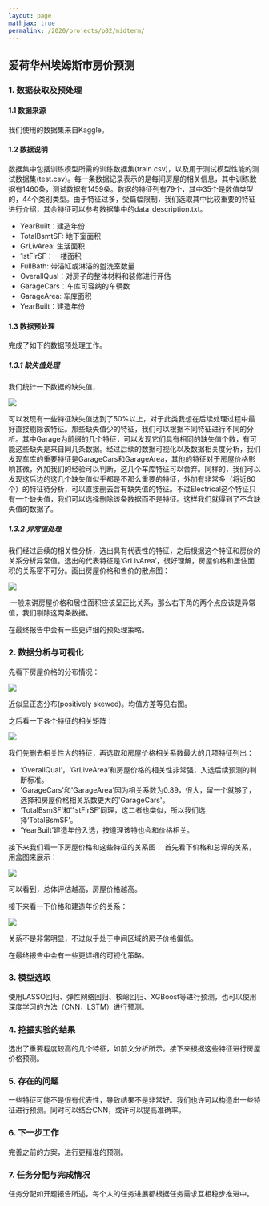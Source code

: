 ```yaml
---
layout: page
mathjax: true
permalink: /2020/projects/p02/midterm/
---
```


## 爱荷华州埃姆斯市房价预测

### 1. 数据获取及预处理

#### 1.1 数据来源

我们使用的数据集来自Kaggle。

#### 1.2 数据说明

数据集中包括训练模型所需的训练数据集(train.csv)，以及用于测试模型性能的测试数据集(test.csv)。每一条数据记录表示的是每间房屋的相关信息，其中训练数据有1460条，测试数据有1459条。数据的特征列有79个，其中35个是数值类型的，44个类别类型。由于特征过多，受篇幅限制，我们选取其中比较重要的特征进行介绍，其余特征可以参考数据集中的data_description.txt。

* YearBuilt：建造年份
* TotalBsmtSF: 地下室面积
* GrLivArea: 生活面积
* 1stFlrSF：一楼面积
* FullBath: 带浴缸或淋浴的盥洗室数量
* OverallQual：对房子的整体材料和装修进行评估
* GarageCars：车库可容纳的车辆数
* GarageArea: 车库面积
* YearBuilt：建造年份

#### 1.3 数据预处理

完成了如下的数据预处理工作。

##### 1.3.1 缺失值处理

我们统计一下数据的缺失值，

<div class="fig figcenter fighighlight">
    <a href="img-mid/1.png"><img src="img-mid/1.png" ></a>
</div>

可以发现有一些特征缺失值达到了50%以上，对于此类我想在后续处理过程中最好直接剔除该特征。那些缺失值少的特征，我们可以根据不同特征进行不同的分析。其中Garage为前缀的几个特征，可以发现它们具有相同的缺失值个数，有可能这些缺失是来自同几条数据。经过后续的数据可视化以及数据相关度分析，我们发现车库的重要特征是GarageCars和GarageArea，其他的特征对于房屋价格影响甚微，外加我们的经验可以判断，这几个车库特征可以舍弃。同样的，我们可以发现这后边的这几个缺失值似乎都是不那么重要的特征，外加有非常多（将近80个）的特征待分析，可以直接删去含有缺失值的特征。不过Electrical这个特征只有一个缺失值，我们可以选择删除该条数据而不是特征。这样我们就得到了不含缺失值的数据了。

##### 1.3.2 异常值处理

我们经过后续的相关性分析，选出具有代表性的特征，之后根据这个特征和房价的关系分析异常值。选出的代表特征是‘GrLivArea’，很好理解，房屋价格和居住面积的关系密不可分。画出房屋价格和售价的散点图：

<div class="fig figcenter fighighlight">
    <a href="img-mid/2.png"><img src="img-mid/2.png" ></a>
</div>

 一般来讲房屋价格和居住面积应该呈正比关系，那么右下角的两个点应该是异常值，我们剔除这两条数据。

在最终报告中会有一些更详细的预处理策略。

### 2. 数据分析与可视化

先看下房屋价格的分布情况：

<div class="fig figcenter fighighlight">
    <a href="img-mid/3.png"><img src="img-mid/3.png" ></a>
</div>

近似呈正态分布(positively skewed)。均值方差等见右图。

之后看一下各个特征的相关矩阵：

<div class="fig figcenter fighighlight">
    <a href="img-mid/4.png"><img src="img-mid/4.png" ></a>
</div>

我们先删去相关性大的特征，再选取和房屋价格相关系数最大的几项特征列出：

* ‘OverallQual’，‘GrLiveArea’和房屋价格的相关性非常强，入选后续预测的判断标准。
* 'GarageCars'和'GarageArea'因为相关系数为0.89，很大，留一个就够了，选择和房屋价格相关系数更大的'GarageCars'。
* ‘TotalBsmSF’和'1stFlrSF'同理，这二者也类似，所以我们选择‘TotalBsmSF’。
* ‘YearBuilt’建造年份入选，按道理该特也会和价格相关。

接下来我们看一下房屋价格和这些特征的关系图： 首先看下价格和总评的关系，用盒图来展示：

<div class="fig figcenter fighighlight">
    <a href="img-mid/5.png"><img src="img-mid/5.png" ></a>
</div>

可以看到，总体评估越高，房屋价格越高。

接下来看一下价格和建造年份的关系：

<div class="fig figcenter fighighlight">
    <a href="img-mid/6.png"><img src="img-mid/6.png" ></a>
</div>

关系不是非常明显，不过似乎处于中间区域的房子价格偏低。

在最终报告中会有一些更详细的可视化策略。

### 3. 模型选取

使用LASSO回归、弹性网络回归、核岭回归、XGBoost等进行预测，也可以使用深度学习的方法（CNN，LSTM）进行预测。

### 4. 挖掘实验的结果

选出了重要程度较高的几个特征，如前文分析所示。接下来根据这些特征进行房屋价格预测。

### 5. 存在的问题

一些特征可能不是很有代表性，导致结果不是非常好。我们也许可以构造出一些特征进行预测。同时可以结合CNN，或许可以提高准确率。

### 6. 下一步工作

完善之前的方案，进行更精准的预测。

### 7. 任务分配与完成情况

任务分配如开题报告所述，每个人的任务进展都根据任务需求互相稳步推进中。

